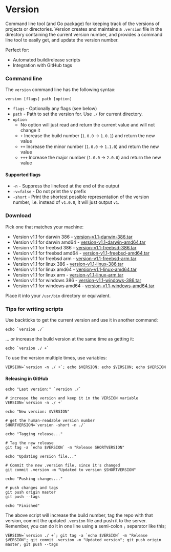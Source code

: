 # Version

Command line tool (and Go package) for keeping track of the versions of projects or directories.  Version creates and maintains a `.version` file in the directory containing the current version number, and provides a command line tool to easily get, and update the version number.

Perfect for:

  * Automated build/release scripts
  * Integration with GitHub tags

### Command line

The `version` command line has the following syntax:

    version [flags] path [option]

  * `flags` - Optionally any flags (see below)
  * `path` - Path to set the version for.  Use `./` for current directory.
  * `option`
    * No option will just read and return the current value and will not change it
    * `+` Increase the build number (`1.0.0` -> `1.0.1`) and return the new value
    * `++` Increase the minor number (`1.0.0` -> `1.1.0`) and return the new value
    * `+++` Increase the major number (`1.0.0` -> `2.0.0`) and return the new value

#### Supported flags

  * `-n` - Suppress the linefeed at the end of the output
  * `-v=false` - Do not print the v prefix
  * `-short` - Print the shortest possible representation of the version number, i.e. instead of `v1.0.0`, it will just output `v1`.

### Download

Pick one that matches your machine:

  * Version v1.1 for darwin 386 - [version-v1.1-darwin-386.tar](https://github.com/stretchr/version/releases/download/v1.1.0/version-v1.1-darwin-386.tar)
  * Version v1.1 for darwin amd64 - [version-v1.1-darwin-amd64.tar](https://github.com/stretchr/version/releases/download/v1.1.0/version-v1.1-darwin-amd64.tar)
  * Version v1.1 for freebsd 386 - [version-v1.1-freebsd-386.tar](https://github.com/stretchr/version/releases/download/v1.1.0/version-v1.1-freebsd-386.tar)
  * Version v1.1 for freebsd amd64 - [version-v1.1-freebsd-amd64.tar](https://github.com/stretchr/version/releases/download/v1.1.0/version-v1.1-freebsd-amd64.tar)
  * Version v1.1 for freebsd arm - [version-v1.1-freebsd-arm.tar](https://github.com/stretchr/version/releases/download/v1.1.0/version-v1.1-freebsd-arm.tar)
  * Version v1.1 for linux 386 - [version-v1.1-linux-386.tar](https://github.com/stretchr/version/releases/download/v1.1.0/version-v1.1-linux-386.tar)
  * Version v1.1 for linux amd64 - [version-v1.1-linux-amd64.tar](https://github.com/stretchr/version/releases/download/v1.1.0/version-v1.1-linux-amd64.tar)
  * Version v1.1 for linux arm - [version-v1.1-linux-arm.tar](https://github.com/stretchr/version/releases/download/v1.1.0/version-v1.1-linux-arm.tar)
  * Version v1.1 for windows 386 - [version-v1.1-windows-386.tar](https://github.com/stretchr/version/releases/download/v1.1.0/version-v1.1-windows-386.tar)
  * Version v1.1 for windows amd64 - [version-v1.1-windows-amd64.tar](https://github.com/stretchr/version/releases/download/v1.1.0/version-v1.1-windows-amd64.tar)

Place it into your `/usr/bin` directory or equivalent.

### Tips for writing scripts

Use backticks to get the current version and use it in another command:

    echo `version ./`

... or increase the build version at the same time as getting it:

    echo `version ./ +`

To use the version multiple times, use variables:

    VERSION=`version -n ./ +`; echo $VERSION; echo $VERSION; echo $VERSION

#### Releasing in GitHub

    echo "Last version:" `version ./`

    # increase the version and keep it in the VERSION variable
    VERSION=`version -n ./ +`
    
    echo "New version: $VERSION"
    
    # get the human-readable version number
    SHORTVERSION=`version -short -n ./`

    echo "Tagging release..."

    # Tag the new release
    git tag -a `echo $VERSION` -m "Release SHORTVERSION"

    echo "Updating version file..."

    # Commit the new .version file, since it's changed
    git commit .version -m "Updated to version $SHORTVERSION"

    echo "Pushing changes..."

    # push changes and tags
    git push origin master
    git push --tags
    
    echo "Finished"

The above script will increase the build number, tag the repo with that version, commit the updated `.version` file and push it to the server.  Remember, you can do it in one line using a semi-colon `;` separator like this;

    VERSION=`version ./ +`; git tag -a `echo $VERSION` -m "Release $VERSION"; git commit .version -m "Updated version"; git push origin master; git push --tags
